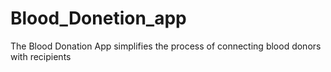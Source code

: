 # Blood_Donetion_app
The Blood Donation App simplifies the process of connecting blood donors with recipients
